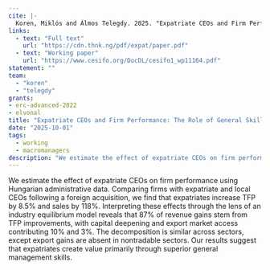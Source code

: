 ```yaml
---
cite: |-
  Koren, Miklós and Álmos Telegdy. 2025. "Expatriate CEOs and Firm Performance: The Role of General Skills, Investment and Exporting Ability"
links:
  - text: "Full text"
    url: "https://cdn.thnk.ng/pdf/expat/paper.pdf"
  - text: "Working paper"
    url: "https://www.cesifo.org/DocDL/cesifo1_wp11164.pdf"
statement: ""
team:
  - "koren"
  - "telegdy"
grants:
- erc-advanced-2022
- elvonal
title: "Expatriate CEOs and Firm Performance: The Role of General Skills, Investment and Exporting Ability"
date: "2025-10-01"
tags:
  - working
  - macromanagers
description: "We estimate the effect of expatriate CEOs on firm performance using Hungarian administrative data. Comparing firms with expatriate and local CEOs following a foreign acquisition, we find that expatriates increase TFP by 8.5% and sales by 118%. Interpreting these effects through the lens of an industry equilibrium model reveals that 87% of revenue gains stem from TFP improvements, with capital deepening and export market access contributing 10% and 3%. The decomposition is similar across sectors, except export gains are absent in nontradable sectors. Our results suggest that expatriates create value primarily through superior general management skills."
---
```


We estimate the effect of expatriate CEOs on firm performance using Hungarian administrative data. Comparing firms with expatriate and local CEOs following a foreign acquisition, we find that expatriates increase TFP by 8.5% and sales by 118%. Interpreting these effects through the lens of an industry equilibrium model reveals that 87% of revenue gains stem from TFP improvements, with capital deepening and export market access contributing 10% and 3%. The decomposition is similar across sectors, except export gains are absent in nontradable sectors. Our results suggest that expatriates create value primarily through superior general management skills.

